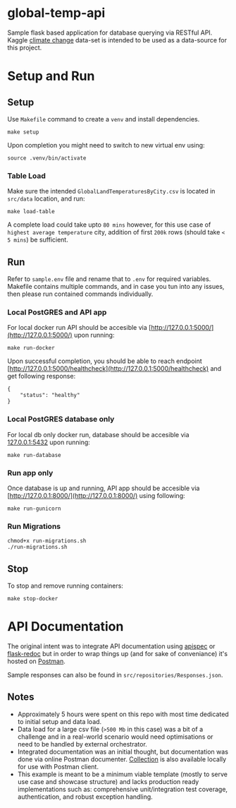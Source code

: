 # global-temp-api
Sample flask based application for database querying via RESTful API. Kaggle [climate change](https://www.kaggle.com/berkeleyearth/climate-change-earth-surface-temperature-data) data-set is intended to be used as a data-source for this project.


# Setup and Run

## Setup
Use `Makefile` command to create a `venv` and install dependencies.
```
make setup
```
Upon completion you might need to switch to new virtual env using:
```
source .venv/bin/activate
```
### Table Load
Make sure the intended `GlobalLandTemperaturesByCity.csv` is located in `src/data` location, and run:
```
make load-table
```
A complete load could take upto `80 mins` however, for this use case of `highest average temperature` city, addition of first `200k` rows (should take `< 5 mins`) be sufficient.

## Run
Refer to `sample.env` file and rename that to `.env` for required variables. Makefile contains multiple commands, and in case you tun into any issues, then please run contained commands individually.

### Local PostGRES and API app
For local docker run API should be accesible via [http://127.0.0.1:5000/](http://127.0.0.1:5000/) upon running:
```
make run-docker
```
Upon successful completion, you should be able to reach endpoint [http://127.0.0.1:5000/healthcheck](http://127.0.0.1:5000/healthcheck) and get following response:
```json5
{
    "status": "healthy"
}
```

### Local PostGRES database only
For local db only docker run, database should be accesible via [127.0.0.1:5432](127.0.0.1:5432) upon running:
```
make run-database
```
### Run app only 
Once database is up and running, API app should be accesible via [http://127.0.0.1:8000/](http://127.0.0.1:8000/) using following:
```
make run-gunicorn
```
### Run Migrations
```
chmod+x run-migrations.sh
./run-migrations.sh
```

## Stop
To stop and remove running containers:
```
make stop-docker
```

# API Documentation
The original intent was to integrate API documentation using [apispec](https://apispec.readthedocs.io/en/latest/) or [flask-redoc](https://github.com/mzaglia/flask-redoc) but in order to wrap things up (and for sake of conveniance) it's hosted on [Postman](https://documenter.getpostman.com/view/6285699/TVzXCuxz). 

Sample responses can also be found in `src/repositories/Responses.json`.

## Notes
- Approximately 5 hours were spent on this repo with most time dedicated to initial setup and data load.
- Data load for a large csv file (`>500 Mb` in this case) was a bit of a challenge and in a real-world scenario would need optimisations or need to be handled by external orchestrator.
- Integrated documentation was an initial thought, but documentation was done via online Postman documenter. [Collection](./collection_postman.postman_collection.json) is also available locally for use with Postman client.
- This example is meant to be a minimum viable template (mostly to serve use case and showcase structure) and lacks production ready implementations such as: comprehensive unit/integration test coverage, authentication, and robust exception handling.
